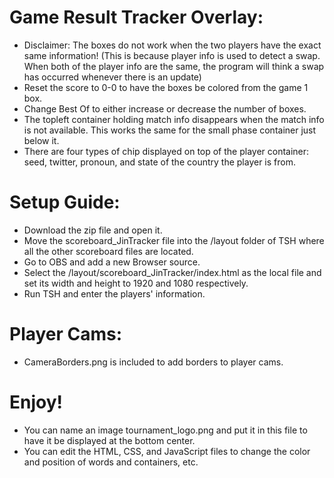 # Game Result Tracker Overlay:
- Disclaimer:
The boxes do not work when the two players have the exact same information! (This is because player info is used to detect a swap. When both of the player info are the same, the program will think a swap has occurred whenever there is an update)
- Reset the score to 0-0 to have the boxes be colored from the game 1 box.
- Change Best Of to either increase or decrease the number of boxes.
- The topleft container holding match info disappears when the match info is not available. This works the same for the small phase container just below it.
- There are four types of chip displayed on top of the player container: seed, twitter, pronoun, and state of the country the player is from.

# Setup Guide:
- Download the zip file and open it.
- Move the scoreboard_JinTracker file into the /layout folder of TSH where all the other scoreboard files are located.
- Go to OBS and add a new Browser source.
- Select the /layout/scoreboard_JinTracker/index.html as the local file and set its width and height to 1920 and 1080 respectively.
- Run TSH and enter the players' information.
  
# Player Cams:
- CameraBorders.png is included to add borders to player cams.


# Enjoy!
- You can name an image tournament_logo.png and put it in this file to have it be displayed at the bottom center.
- You can edit the HTML, CSS, and JavaScript files to change the color and position of words and containers, etc.
